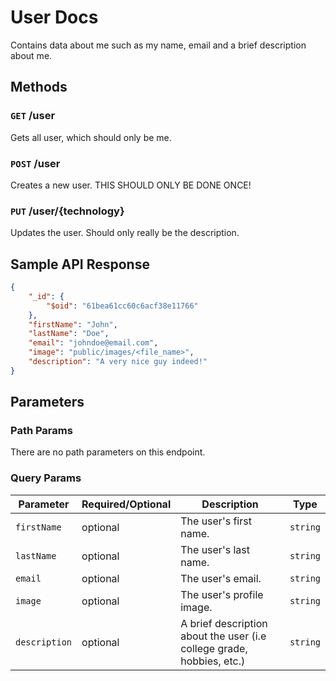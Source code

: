 # User Docs

Contains data about me such as my name, email and a brief description about me.

## Methods

### `GET` /user

Gets all user, which should only be me.

### `POST` /user

Creates a new user. THIS SHOULD ONLY BE DONE ONCE!

### `PUT` /user/{technology}

Updates the user. Should only really be the description.

## Sample API Response

```json
{
    "_id": {
        "$oid": "61bea61cc60c6acf38e11766"
    },
    "firstName": "John",
    "lastName": "Doe",
    "email": "johndoe@email.com",
    "image": "public/images/<file_name>",
    "description": "A very nice guy indeed!"
}
```

## Parameters

### Path Params

There are no path parameters on this endpoint.

### Query Params

Parameter | Required/Optional | Description | Type
------ | -------- | -------- | -------- 
`firstName` | optional | The user's first name. | `string`
`lastName` | optional | The user's last name. | `string`
`email` | optional | The user's email. | `string`
`image` | optional | The user's profile image. | `string`
`description` | optional | A brief description about the user (i.e college grade, hobbies, etc.) | `string`
